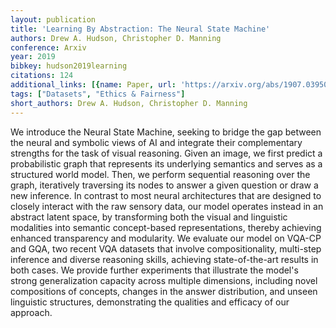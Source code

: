 ```yaml
---
layout: publication
title: 'Learning By Abstraction: The Neural State Machine'
authors: Drew A. Hudson, Christopher D. Manning
conference: Arxiv
year: 2019
bibkey: hudson2019learning
citations: 124
additional_links: [{name: Paper, url: 'https://arxiv.org/abs/1907.03950'}]
tags: ["Datasets", "Ethics & Fairness"]
short_authors: Drew A. Hudson, Christopher D. Manning
---
```

We introduce the Neural State Machine, seeking to bridge the gap between the
neural and symbolic views of AI and integrate their complementary strengths for
the task of visual reasoning. Given an image, we first predict a probabilistic
graph that represents its underlying semantics and serves as a structured world
model. Then, we perform sequential reasoning over the graph, iteratively
traversing its nodes to answer a given question or draw a new inference. In
contrast to most neural architectures that are designed to closely interact
with the raw sensory data, our model operates instead in an abstract latent
space, by transforming both the visual and linguistic modalities into semantic
concept-based representations, thereby achieving enhanced transparency and
modularity. We evaluate our model on VQA-CP and GQA, two recent VQA datasets
that involve compositionality, multi-step inference and diverse reasoning
skills, achieving state-of-the-art results in both cases. We provide further
experiments that illustrate the model's strong generalization capacity across
multiple dimensions, including novel compositions of concepts, changes in the
answer distribution, and unseen linguistic structures, demonstrating the
qualities and efficacy of our approach.